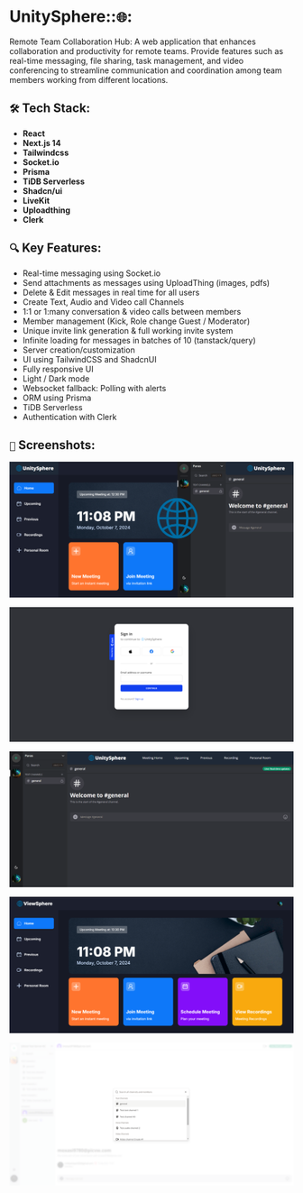 
# UnitySphere::```🌐```:

Remote Team Collaboration Hub: A web application that enhances collaboration and productivity for remote teams. Provide features such as real-time messaging, file sharing, task management, and video conferencing to streamline communication and coordination among team members working from different locations. 

<!--👾 -->

<!-- 
## ```🚀``` App Deployed On Render & Vercel:

**Live On Vercel** : [```UnitySphere.Vercel.App```](https://unitysphere.vercel.app)
&nbsp; & &nbsp; 
**Live On Render** : [```UnitySphere.OnRender.Com```](https://unitysphere.onrender.com)
-->

## ```🛠️``` Tech Stack:

- **React**
- **Next.js 14**
- **Tailwindcss**
- **Socket.io**
- **Prisma**
- **TiDB Serverless**
- **Shadcn/ui**
- **LiveKit**
- **Uploadthing**
- **Clerk**

<!-- 
## ```🎞️``` Presentation:
https://youtu.be/U-aNRVWFkz0
-->

## ```🔍``` Key Features:

- Real-time messaging using Socket.io
- Send attachments as messages using UploadThing (images, pdfs)
- Delete & Edit messages in real time for all users
- Create Text, Audio and Video call Channels
- 1:1 or 1:many conversation & video calls between members
- Member management (Kick, Role change Guest / Moderator)
- Unique invite link generation & full working invite system
- Infinite loading for messages in batches of 10 (tanstack/query)
- Server creation/customization
- UI using TailwindCSS and ShadcnUI
- Fully responsive UI
- Light / Dark mode
- Websocket fallback: Polling with alerts
- ORM using Prisma
- TiDB Serverless 
- Authentication with Clerk

## ```📸``` Screenshots:

![App Screenshot](https://github.com/saxenaparas/UnitySphere/blob/main/public/screenshots/Unity&ViewSphere.png)

![App Screenshot](https://github.com/saxenaparas/UnitySphere/blob/main/public/screenshots/UnityLogin.png)

![App Screenshot](https://github.com/saxenaparas/UnitySphere/blob/main/public/screenshots/UnityMain.png)

![App Screenshot](https://github.com/saxenaparas/UnitySphere/blob/main/public/screenshots/ViewSphere.png)

![App Screenshot](https://raw.githubusercontent.com/RiP3rQ/Discord-Clone-NextJs/main/screenshots/2.PNG)

<!-- 
![App Screenshot](https://raw.githubusercontent.com/RiP3rQ/Discord-Clone-NextJs/main/screenshots/3.PNG)
-->


<!--
MIT License

Copyright (c) 2023 Antonio Erdeljac

Permission is hereby granted, free of charge, to any person obtaining a copy
of this software and associated documentation files (the "Software"), to deal
in the Software without restriction, including without limitation the rights
to use, copy, modify, merge, publish, distribute, sublicense, and/or sell
copies of the Software, and to permit persons to whom the Software is
furnished to do so, subject to the following conditions:

The above copyright notice and this permission notice shall be included in all
copies or substantial portions of the Software.

THE SOFTWARE IS PROVIDED "AS IS", WITHOUT WARRANTY OF ANY KIND, EXPRESS OR
IMPLIED, INCLUDING BUT NOT LIMITED TO THE WARRANTIES OF MERCHANTABILITY,
FITNESS FOR A PARTICULAR PURPOSE AND NONINFRINGEMENT. IN NO EVENT SHALL THE
AUTHORS OR COPYRIGHT HOLDERS BE LIABLE FOR ANY CLAIM, DAMAGES OR OTHER
LIABILITY, WHETHER IN AN ACTION OF CONTRACT, TORT OR OTHERWISE, ARISING FROM,
OUT OF OR IN CONNECTION WITH THE SOFTWARE OR THE USE OR OTHER DEALINGS IN THE
SOFTWARE.
-->
